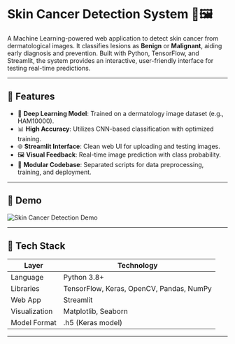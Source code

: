 # Skin Cancer Detection System 🧬🖼️

A Machine Learning-powered web application to detect skin cancer from dermatological images. It classifies lesions as **Benign** or **Malignant**, aiding early diagnosis and prevention. Built with Python, TensorFlow, and Streamlit, the system provides an interactive, user-friendly interface for testing real-time predictions.

---

## 📌 Features

- 🧠 **Deep Learning Model**: Trained on a dermatology image dataset (e.g., HAM10000).
- 📊 **High Accuracy**: Utilizes CNN-based classification with optimized training.
- 🌐 **Streamlit Interface**: Clean web UI for uploading and testing images.
- 🖼️ **Visual Feedback**: Real-time image prediction with class probability.
- 📁 **Modular Codebase**: Separated scripts for data preprocessing, training, and deployment.

---

## 📸 Demo

![Skin Cancer Detection Demo](https://raw.githubusercontent.com/yourusername/skin-cancer-detection-system-ml/main/assets/demo.gif)



---

## 🔧 Tech Stack

| Layer          | Technology              |
|----------------|--------------------------|
| Language       | Python 3.8+              |
| Libraries      | TensorFlow, Keras, OpenCV, Pandas, NumPy |
| Web App        | Streamlit                |
| Visualization  | Matplotlib, Seaborn      |
| Model Format   | .h5 (Keras model)        |

---



